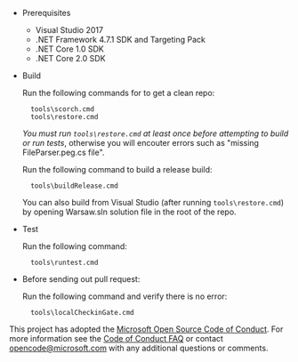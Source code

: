 * Prerequisites
    * Visual Studio 2017
	* .NET Framework 4.7.1 SDK and Targeting Pack
	* .NET Core 1.0 SDK
	* .NET Core 2.0 SDK

* Build

    Run the following commands for to get a clean repo:

        tools\scorch.cmd
        tools\restore.cmd
    
    *You must run `tools\restore.cmd` at least once before attempting to build or run tests*, otherwise you will encouter errors such as "missing FileParser.peg.cs file".
    
    Run the following command to build a release build:

        tools\buildRelease.cmd

    You can also build from Visual Studio (after running `tools\restore.cmd`) by opening Warsaw.sln solution file in the root of the repo.
    
* Test

    Run the following command:

        tools\runtest.cmd

* Before sending out pull request:

    Run the following command and verify there is no error:

        tools\localCheckinGate.cmd

This project has adopted the [Microsoft Open Source Code of Conduct](https://opensource.microsoft.com/codeofconduct/).
For more information see the [Code of Conduct FAQ](https://opensource.microsoft.com/codeofconduct/faq/) or
contact [opencode@microsoft.com](mailto:opencode@microsoft.com) with any additional questions or comments.

